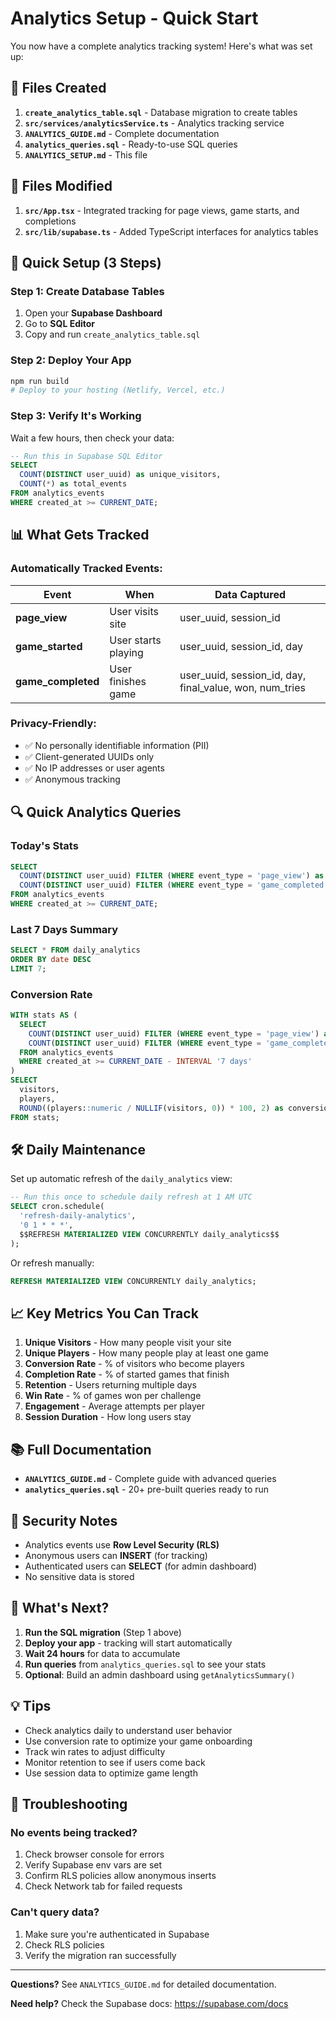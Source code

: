 # Analytics Setup - Quick Start

You now have a complete analytics tracking system! Here's what was set up:

## 📁 Files Created

1. **`create_analytics_table.sql`** - Database migration to create tables
2. **`src/services/analyticsService.ts`** - Analytics tracking service
3. **`ANALYTICS_GUIDE.md`** - Complete documentation
4. **`analytics_queries.sql`** - Ready-to-use SQL queries
5. **`ANALYTICS_SETUP.md`** - This file

## 📝 Files Modified

1. **`src/App.tsx`** - Integrated tracking for page views, game starts, and completions
2. **`src/lib/supabase.ts`** - Added TypeScript interfaces for analytics tables

## 🚀 Quick Setup (3 Steps)

### Step 1: Create Database Tables

1. Open your **Supabase Dashboard**
2. Go to **SQL Editor**
3. Copy and run `create_analytics_table.sql`

### Step 2: Deploy Your App

```bash
npm run build
# Deploy to your hosting (Netlify, Vercel, etc.)
```

### Step 3: Verify It's Working

Wait a few hours, then check your data:

```sql
-- Run this in Supabase SQL Editor
SELECT
  COUNT(DISTINCT user_uuid) as unique_visitors,
  COUNT(*) as total_events
FROM analytics_events
WHERE created_at >= CURRENT_DATE;
```

## 📊 What Gets Tracked

### Automatically Tracked Events:

| Event              | When                | Data Captured                                           |
| ------------------ | ------------------- | ------------------------------------------------------- |
| **page_view**      | User visits site    | user_uuid, session_id                                   |
| **game_started**   | User starts playing | user_uuid, session_id, day                              |
| **game_completed** | User finishes game  | user_uuid, session_id, day, final_value, won, num_tries |

### Privacy-Friendly:

- ✅ No personally identifiable information (PII)
- ✅ Client-generated UUIDs only
- ✅ No IP addresses or user agents
- ✅ Anonymous tracking

## 🔍 Quick Analytics Queries

### Today's Stats

```sql
SELECT
  COUNT(DISTINCT user_uuid) FILTER (WHERE event_type = 'page_view') as visitors,
  COUNT(DISTINCT user_uuid) FILTER (WHERE event_type = 'game_completed') as players
FROM analytics_events
WHERE created_at >= CURRENT_DATE;
```

### Last 7 Days Summary

```sql
SELECT * FROM daily_analytics
ORDER BY date DESC
LIMIT 7;
```

### Conversion Rate

```sql
WITH stats AS (
  SELECT
    COUNT(DISTINCT user_uuid) FILTER (WHERE event_type = 'page_view') as visitors,
    COUNT(DISTINCT user_uuid) FILTER (WHERE event_type = 'game_completed') as players
  FROM analytics_events
  WHERE created_at >= CURRENT_DATE - INTERVAL '7 days'
)
SELECT
  visitors,
  players,
  ROUND((players::numeric / NULLIF(visitors, 0)) * 100, 2) as conversion_rate_pct
FROM stats;
```

## 🛠️ Daily Maintenance

Set up automatic refresh of the `daily_analytics` view:

```sql
-- Run this once to schedule daily refresh at 1 AM UTC
SELECT cron.schedule(
  'refresh-daily-analytics',
  '0 1 * * *',
  $$REFRESH MATERIALIZED VIEW CONCURRENTLY daily_analytics$$
);
```

Or refresh manually:

```sql
REFRESH MATERIALIZED VIEW CONCURRENTLY daily_analytics;
```

## 📈 Key Metrics You Can Track

1. **Unique Visitors** - How many people visit your site
2. **Unique Players** - How many people play at least one game
3. **Conversion Rate** - % of visitors who become players
4. **Completion Rate** - % of started games that finish
5. **Retention** - Users returning multiple days
6. **Win Rate** - % of games won per challenge
7. **Engagement** - Average attempts per player
8. **Session Duration** - How long users stay

## 📚 Full Documentation

- **`ANALYTICS_GUIDE.md`** - Complete guide with advanced queries
- **`analytics_queries.sql`** - 20+ pre-built queries ready to run

## 🔐 Security Notes

- Analytics events use **Row Level Security (RLS)**
- Anonymous users can **INSERT** (for tracking)
- Authenticated users can **SELECT** (for admin dashboard)
- No sensitive data is stored

## 🎯 What's Next?

1. **Run the SQL migration** (Step 1 above)
2. **Deploy your app** - tracking will start automatically
3. **Wait 24 hours** for data to accumulate
4. **Run queries** from `analytics_queries.sql` to see your stats
5. **Optional**: Build an admin dashboard using `getAnalyticsSummary()`

## 💡 Tips

- Check analytics daily to understand user behavior
- Use conversion rate to optimize your game onboarding
- Track win rates to adjust difficulty
- Monitor retention to see if users come back
- Use session data to optimize game length

## 🐛 Troubleshooting

### No events being tracked?

1. Check browser console for errors
2. Verify Supabase env vars are set
3. Confirm RLS policies allow anonymous inserts
4. Check Network tab for failed requests

### Can't query data?

1. Make sure you're authenticated in Supabase
2. Check RLS policies
3. Verify the migration ran successfully

---

**Questions?** See `ANALYTICS_GUIDE.md` for detailed documentation.

**Need help?** Check the Supabase docs: https://supabase.com/docs
